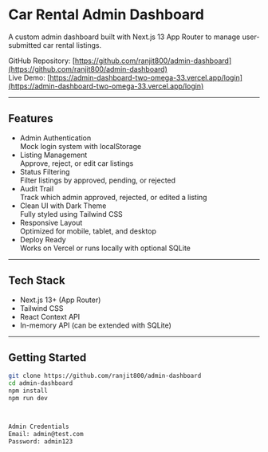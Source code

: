 # Car Rental Admin Dashboard

A custom admin dashboard built with Next.js 13 App Router to manage user-submitted car rental listings.

GitHub Repository: [https://github.com/ranjit800/admin-dashboard](https://github.com/ranjit800/admin-dashboard)  
Live Demo: [https://admin-dashboard-two-omega-33.vercel.app/login](https://admin-dashboard-two-omega-33.vercel.app/login)

---

## Features

- Admin Authentication  
  Mock login system with localStorage
- Listing Management  
  Approve, reject, or edit car listings
- Status Filtering  
  Filter listings by approved, pending, or rejected
- Audit Trail  
  Track which admin approved, rejected, or edited a listing
- Clean UI with Dark Theme  
  Fully styled using Tailwind CSS
- Responsive Layout  
  Optimized for mobile, tablet, and desktop
- Deploy Ready  
  Works on Vercel or runs locally with optional SQLite

---

## Tech Stack

- Next.js 13+ (App Router)
- Tailwind CSS
- React Context API
- In-memory API (can be extended with SQLite)

---

## Getting Started

```bash
git clone https://github.com/ranjit800/admin-dashboard
cd admin-dashboard
npm install
npm run dev



Admin Credentials
Email: admin@test.com
Password: admin123